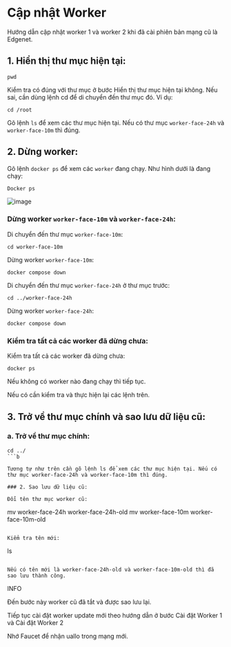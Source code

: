 # Cập nhật Worker

Hướng dẫn cập nhật worker 1 và worker 2 khi đã cài phiên bản mạng cũ là Edgenet.

## 1. Hiển thị thư mục hiện tại:
```
pwd
```

Kiểm tra có đúng với thư mục ở bước Hiển thị thư mục hiện tại không. Nếu sai, cần dùng lệnh cd để di chuyển đến thư mục đó. Ví dụ:
```
cd /root
```

Gõ lệnh `ls` để xem các thư mục hiện tại. Nếu có thư mục `worker-face-24h` và `worker-face-10m` thì đúng.

## 2. Dừng worker:

Gõ lệnh `docker ps` để xem các `worker` đang chạy. Như hình dưới là đang chạy: 
```
Docker ps
```

![image](https://github.com/user-attachments/assets/a61e9bdc-07fb-49a8-9814-8ea5a32628e9)



### Dừng worker `worker-face-10m` và `worker-face-24h`:

Di chuyển đến thư mục `worker-face-10m`:

```
cd worker-face-10m
```

Dừng worker `worker-face-10m`:

```
docker compose down
```

Di chuyển đến thư mục `worker-face-24h` ở thư mục trước:

```
cd ../worker-face-24h
```

Dừng worker `worker-face-24h`:

```
docker compose down
```

### Kiểm tra tất cả các worker đã dừng chưa:

Kiểm tra tất cả các worker đã dừng chưa:

```
docker ps
```

Nếu không có worker nào đang chạy thì tiếp tục.

Nếu có cần kiểm tra và thực hiện lại các lệnh trên.


## 3. Trở về thư mục chính và sao lưu dữ liệu cũ:

### a. Trở về thư mục chính:

```
cd ../
```b

Tương tự như trên cần gõ lệnh ls để xem các thư mục hiện tại. Nếu có thư mục worker-face-24h và worker-face-10m thì đúng.

### 2. Sao lưu dữ liệu cũ:

Đổi tên thư mục worker cũ:
```
mv worker-face-24h worker-face-24h-old
mv worker-face-10m worker-face-10m-old
```

Kiểm tra tên mới:

```
ls
```

Nếu có tên mới là worker-face-24h-old và worker-face-10m-old thì đã sao lưu thành công.

```
INFO

Đến bước này worker cũ đã tắt và được sao lưu lại.

Tiếp tục cài đặt worker update mới theo hướng dẫn ở bước Cài đặt Worker 1 và Cài đặt Worker 2

Nhớ Faucet để nhận uallo trong mạng mới.
```
